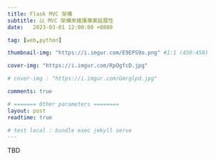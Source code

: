 ```yaml
---
title: Flask MVC 架構
subtitle: 以 MVC 架構來維護專案延展性
date:   2023-03-01 12:00:00 +0800

tag: [web,python]

thumbnail-img: "https://i.imgur.com/E9EPS9o.png" #1:1 (450:450)

cover-img: "https://i.imgur.com/RpOgfcD.jpg"

# cover-img : "https://i.imgur.com/Gmrglpd.jpg"

comments: true

# ======= Other parameters ========
layout: post
readtime: true

# test local : bundle exec jekyll serve
---
```



TBD